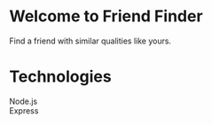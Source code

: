 # Welcome to Friend Finder

Find a friend with similar qualities like yours.

# Technologies
Node.js\
Express